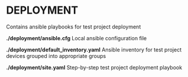 # DEPLOYMENT

Contains ansible playbooks for test project deployment

**./deployment/ansible.cfg**
Local ansible configuration file

**./deployment/default_inventory.yaml**
Ansible inventory for test project devices grouped into appropriate groups

**./deployment/site.yaml**
Step-by-step test project deployment playbook